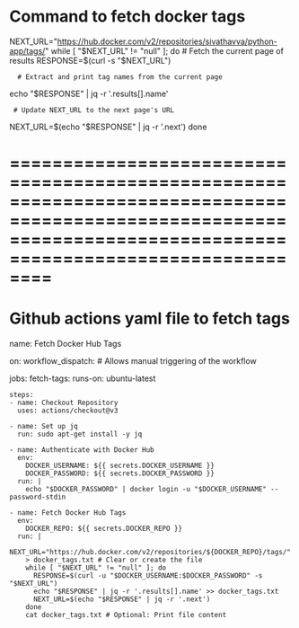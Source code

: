 # Command to fetch docker tags 
NEXT_URL="https://hub.docker.com/v2/repositories/sivathavva/python-app/tags/"
while [ "$NEXT_URL" != "null" ]; do
    # Fetch the current page of results
  RESPONSE=$(curl -s "$NEXT_URL")
  
      # Extract and print tag names from the current page
  echo "$RESPONSE" | jq -r '.results[].name'
  
     # Update NEXT_URL to the next page's URL
  NEXT_URL=$(echo "$RESPONSE" | jq -r '.next')
done

================================================================================================================================================================
================================================================================================================================================================
# Github actions yaml file to fetch tags 
name: Fetch Docker Hub Tags

on:
  workflow_dispatch: # Allows manual triggering of the workflow

jobs:
  fetch-tags:
    runs-on: ubuntu-latest

    steps:
    - name: Checkout Repository
      uses: actions/checkout@v3

    - name: Set up jq
      run: sudo apt-get install -y jq

    - name: Authenticate with Docker Hub
      env:
        DOCKER_USERNAME: ${{ secrets.DOCKER_USERNAME }}
        DOCKER_PASSWORD: ${{ secrets.DOCKER_PASSWORD }}
      run: |
        echo "$DOCKER_PASSWORD" | docker login -u "$DOCKER_USERNAME" --password-stdin

    - name: Fetch Docker Hub Tags
      env:
        DOCKER_REPO: ${{ secrets.DOCKER_REPO }}
      run: |
        NEXT_URL="https://hub.docker.com/v2/repositories/${DOCKER_REPO}/tags/"
        > docker_tags.txt # Clear or create the file
        while [ "$NEXT_URL" != "null" ]; do
          RESPONSE=$(curl -u "$DOCKER_USERNAME:$DOCKER_PASSWORD" -s "$NEXT_URL")
          echo "$RESPONSE" | jq -r '.results[].name' >> docker_tags.txt
          NEXT_URL=$(echo "$RESPONSE" | jq -r '.next')
        done
        cat docker_tags.txt # Optional: Print file content
